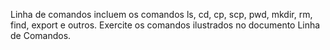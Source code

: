 Linha de comandos incluem os comandos ls, cd, cp, scp, pwd, mkdir, rm, find, export e outros. Exercite os comandos ilustrados no documento Linha de Comandos.
